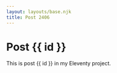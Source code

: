 ```yaml
---
layout: layouts/base.njk
title: Post 2406
---
```


# Post {{ id }}

This is post {{ id }} in my Eleventy project.
